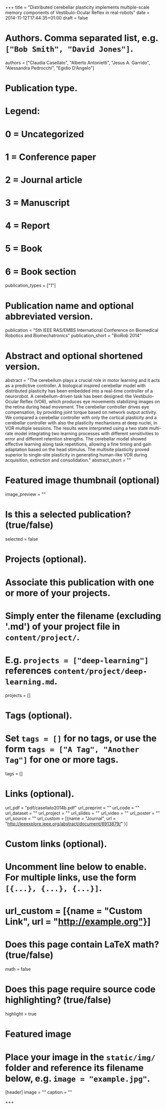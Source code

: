 +++
title = "Distributed cerebellar plasticity implements multiple-scale memory components of Vestibulo-Ocular Reflex in real-robots"
date = 2014-11-12T17:44:35+01:00
draft = false

# Authors. Comma separated list, e.g. `["Bob Smith", "David Jones"]`.
authors = ["Claudia Casellato", "Alberto Antonietti", "Jesus A. Garrido", "Alessandra Pedrocchi", "Egidio D'Angelo"]

# Publication type.
# Legend:
# 0 = Uncategorized
# 1 = Conference paper
# 2 = Journal article
# 3 = Manuscript
# 4 = Report
# 5 = Book
# 6 = Book section
publication_types = ["1"]

# Publication name and optional abbreviated version.
publication = "5th IEEE RAS/EMBS International Conference on Biomedical Robotics and Biomechatronics"
publication_short = "BioRob 2014"

# Abstract and optional shortened version.
abstract = "The cerebellum plays a crucial role in motor learning and it acts as a predictive controller. A biological inspired cerebellar model with distributed plasticity has been embedded into a real-time controller of a neurorobot. A cerebellum-driven task has been designed: the Vestibulo-Ocular Reflex (VOR), which produces eye movements stabilizing images on the retina during head movement. The cerebellar controller drives eye compensation, by providing joint torque based on network output activity. We compared a cerebellar controller with only the cortical plasticity and a cerebellar controller with also the plasticity mechanisms at deep nuclei, in VOR multiple sessions. The results were interpreted using a two state multi-rate model integrating two learning processes with different sensitivities to error and different retention strengths. The cerebellar model showed effective learning along task repetitions, allowing a fine timing and gain adaptation based on the head stimulus. The multisite plasticity proved superior to single-site plasticity in generating human-like VOR during acquisition, extinction and consolidation."
abstract_short = ""

# Featured image thumbnail (optional)
image_preview = ""

# Is this a selected publication? (true/false)
selected = false

# Projects (optional).
#   Associate this publication with one or more of your projects.
#   Simply enter the filename (excluding '.md') of your project file in `content/project/`.
#   E.g. `projects = ["deep-learning"]` references `content/project/deep-learning.md`.
projects = []

# Tags (optional).
#   Set `tags = []` for no tags, or use the form `tags = ["A Tag", "Another Tag"]` for one or more tags.
tags = []

# Links (optional).
url_pdf = "pdf/casellato2014b.pdf"
url_preprint = ""
url_code = ""
url_dataset = ""
url_project = ""
url_slides = ""
url_video = ""
url_poster = ""
url_source = ""
url_custom = [{name = "Journal", url = "http://ieeexplore.ieee.org/abstract/document/6913879/" }]

# Custom links (optional).
#   Uncomment line below to enable. For multiple links, use the form `[{...}, {...}, {...}]`.
# url_custom = [{name = "Custom Link", url = "http://example.org"}]

# Does this page contain LaTeX math? (true/false)
math = false

# Does this page require source code highlighting? (true/false)
highlight = true

# Featured image
# Place your image in the `static/img/` folder and reference its filename below, e.g. `image = "example.jpg"`.
[header]
image = ""
caption = ""

+++

